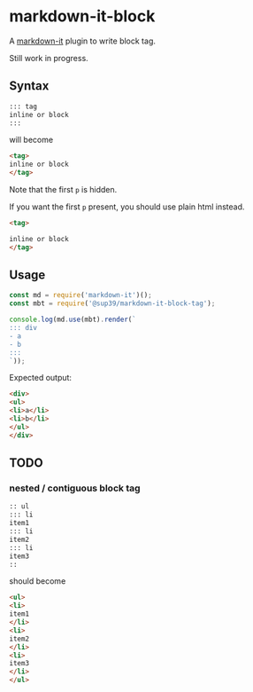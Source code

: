 # markdown-it-block
A [markdown-it](https://github.com/markdown-it/markdown-it) plugin
to write block tag.

Still work in progress.

## Syntax
```markdown
::: tag
inline or block
:::
```
will become
```html
<tag>
inline or block
</tag>
```

Note that the first `p` is hidden.

If you want the first `p` present, you should use plain html instead.
```markdown
<tag>

inline or block
</tag>
```

## Usage
```js
const md = require('markdown-it')();
const mbt = require('@sup39/markdown-it-block-tag');

console.log(md.use(mbt).render(`
::: div
- a
- b
:::
`));
```
Expected output:
```html
<div>
<ul>
<li>a</li>
<li>b</li>
</ul>
</div>
```

## TODO
### nested / contiguous block tag
```markdown
:: ul
::: li
item1
::: li
item2
::: li
item3
::
```
should become
```html
<ul>
<li>
item1
</li>
<li>
item2
</li>
<li>
item3
</li>
</ul>
```
